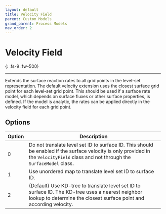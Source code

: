 ```yaml
---
layout: default
title: Velocity Field
parent: Custom Models
grand_parent: Process Models
nav_order: 2
---
```


# Velocity Field
{: .fs-9 .fw-500}

---

Extends the surface reaction rates to all grid points in the level-set representation. The default velocity extension uses the closest surface grid point for each level-set grid point. This should be used if a surface rate model, which depends on surface fluxes or other surface properties, is defined. If the model is analytic, the rates can be applied directly in the velocity field for each grid point.  

## Options


| Option | Description                                      |
|--------|--------------------------------------------------|
|   0    | Do not translate level set ID to surface ID. This should be enabled if the surface velocity is only provided in the `VelocityField` class and not through the `SurfaceModel` class.     |
|   1    | Use unordered map to translate level set ID to surface ID. |
|   2    | (Default) Use KD-tree to translate level set ID to surface ID. The KD-tree uses a nearest neighbor lookup to determine the closest surface point and according velocity.  |
